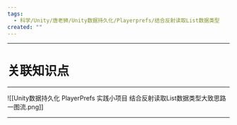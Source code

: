 ```yaml
---
tags:
  - 科学/Unity/唐老狮/Unity数据持久化/Playerprefs/结合反射读取List数据类型
created: ""
---
```


---
# 关联知识点



---

![[Unity数据持久化 PlayerPrefs 实践小项目 结合反射读取List数据类型大致思路一图流.png]]


---
